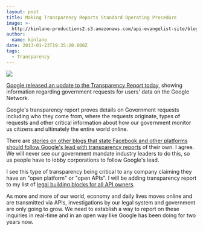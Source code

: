 ```yaml
---
layout: post
title: Making Transparency Reports Standard Operating Procedure
image: >-
  http://kinlane-productions2.s3.amazonaws.com/api-evangelist-site/blog/US_transparency_report.png
author:
  name: kinlane
date: 2013-01-23T19:35:20.000Z
tags:
  - Transparency
---
```

[![](https://s3.amazonaws.com/kinlane-productions2/google/US_transparency_report.png)](http://googleblog.blogspot.com/2013/01/transparency-report-what-it-takes-for.html)

[Google released an update to the Transparency Report today](http://googleblog.blogspot.com/2013/01/transparency-report-what-it-takes-for.html), showing information regarding government requests for users' data on the Google Network.

Google's transparency report proves details on Government requests including who they come from, where the requests originate, types of requests and other critical information about how our government monitor us citizens and ultimately the entire world online.

There are [stories on other blogs that state Facebook and other platforms should follow Google's lead with transparency reports](http://gigaom.com/2013/01/23/google-releases-new-government-surveillance-data-facebook-stays-mum/) of their own. I agree. We will never see our government mandate industry leaders to do this, so us people have to lobby corporations to follow Google's lead.

I see this type of transparency being critical to any company claiming they have an "open platform" or "open APIs". I will be adding transparency report to my list of [legal building blocks for all API owners](http://www.apievangelist.com/buildingblocks/ "legal building blocks for API owners").

As more and more of our world, economy and daily lives moves online and are transmitted via APIs, investigations by our legal system and government are only going to grow. We need to establish a way to report on these inquiries in real-time and in an open way like Google has been doing for two years now.